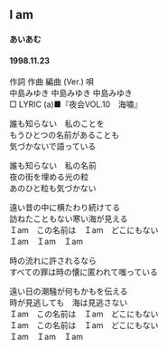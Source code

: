 ## I am
#### あいあむ
#### 1998.11.23


作詞  作曲  編曲 (Ver.)   唄  
中島みゆき   中島みゆき       中島みゆき  
□ LYRIC (a)■『夜会VOL.10　海嘯』  
  
誰も知らない　私のことを  
もうひとつの名前があることも  
気づかないで語っている  
  
誰も知らない　私の名前  
夜の街を埋める光の粒  
あのひと粒も気づかない  
  
遠い昔の中に横たわり続けてる  
訪ねたこともない寒い海が見える  
Ｉam　この名前は　Ｉam　どこにもない  
Ｉam　Ｉam　Ｉam  
  
時の流れに許されるなら  
すべての罪は時の懐に匿われて嗤っている  
  
遠い日の潮騒が何もかもを伝える  
時が見逃しても　海は見逃さない  
Ｉam　この名前は　Ｉam　どこにもない  
Ｉam　この名前は　Ｉam　どこにもない  
Ｉam　Ｉam　Ｉam  